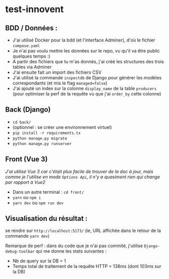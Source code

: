 # test-innovent

## BDD / Données :

- J'ai utilisé Docker pour la bdd (et l'interface Adminer), d'où le fichier `compose.yaml`
- Je n'ai pas voulu mettre les données sur le repo, vu qu'il va être public quelques temps :)
- A partir des fichiers que tu m'as donnés, j'ai créé les structures des trois tables via Adminer
- J'ai ensuite fait un import des fichiers CSV
- J'ai utilisé la commande `inspectdb` de Django pour générer les modèles correspondants (et mis
  le flag `managed=false`)
- J'ai ajouté un index sur la colonne `display_name` de la table `producers` (pour optimiser la perf de la requête
  vu que j'ai `order_by` cette colonne)

## Back (Django)

- `cd back/`
- (optionnel : se créer une environnement virtuel)
- `pip install -r requirements.tx`
- `python manage.py migrate`
- `python manage.py runserver`

## Front (Vue 3)

_J'ai utilisé Vue 3 car c'était plus facile de trouver de la doc à jour, mais comme je l'utilise en mode
`Options Api`, il n'y a quasiment rien qui change par rapport à Vue2_

- Dans un autre terminal : `cd front/`
- `yarn` ou `npm i`
- `yarn dev` ou `npm run dev`

## Visualisation du résultat :

se rendre sur `http://localhost:5173/` (ie, URL affichée dans le retour de la commande `yarn dev`)

Remarque de perf : dans du code que je n'ai pas commité, j'utilise `Django-debug-toolbar` qui me donne les stats suivantes :

- Nb de query sur la DB = 1
- Temps total de traitement de la requête HTTP = 138ms (dont 103ms sur la DB)
